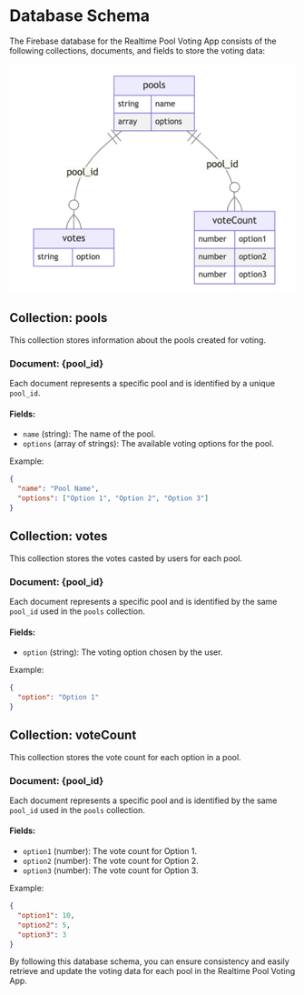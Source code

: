# Database Schema

The Firebase database for the Realtime Pool Voting App consists of the following collections, documents, and fields to store the voting data:

![Database schema](./assets/db_schema.png)

## Collection: pools
This collection stores information about the pools created for voting.

### Document: {pool_id}
Each document represents a specific pool and is identified by a unique `pool_id`.

#### Fields:
- `name` (string): The name of the pool.
- `options` (array of strings): The available voting options for the pool.

Example:
```json
{
  "name": "Pool Name",
  "options": ["Option 1", "Option 2", "Option 3"]
}
```

## Collection: votes
This collection stores the votes casted by users for each pool.

### Document: {pool_id}
Each document represents a specific pool and is identified by the same `pool_id` used in the `pools` collection.

#### Fields:
- `option` (string): The voting option chosen by the user.

Example:
```json
{
  "option": "Option 1"
}
```

## Collection: voteCount
This collection stores the vote count for each option in a pool.

### Document: {pool_id}
Each document represents a specific pool and is identified by the same `pool_id` used in the `pools` collection.

#### Fields:
- `option1` (number): The vote count for Option 1.
- `option2` (number): The vote count for Option 2.
- `option3` (number): The vote count for Option 3.

Example:
```json
{
  "option1": 10,
  "option2": 5,
  "option3": 3
}
```

By following this database schema, you can ensure consistency and easily retrieve and update the voting data for each pool in the Realtime Pool Voting App.